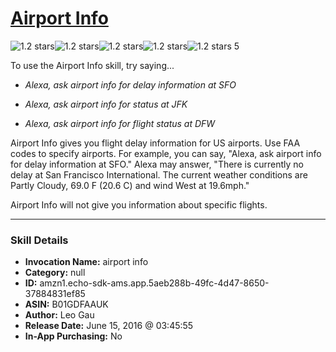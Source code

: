 # [Airport Info](http://alexa.amazon.com/#skills/amzn1.echo-sdk-ams.app.5aeb288b-49fc-4d47-8650-37884831ef85)
![1.2 stars](../../images/ic_star_black_18dp_1x.png)![1.2 stars](../../images/ic_star_half_black_18dp_1x.png)![1.2 stars](../../images/ic_star_border_black_18dp_1x.png)![1.2 stars](../../images/ic_star_border_black_18dp_1x.png)![1.2 stars](../../images/ic_star_border_black_18dp_1x.png) 5

To use the Airport Info skill, try saying...

* *Alexa, ask airport info for delay information at SFO*

* *Alexa, ask airport info for status at JFK*

* *Alexa, ask airport info for flight status at DFW*

Airport Info gives you flight delay information for US airports. Use FAA codes to specify airports. For example, you can say, "Alexa, ask airport info for delay information at SFO." Alexa may answer, "There is currently no delay at San Francisco International. The current weather conditions are Partly Cloudy, 69.0 F (20.6 C) and wind West at 19.6mph."

Airport Info will not give you information about specific flights.

***

### Skill Details

* **Invocation Name:** airport info
* **Category:** null
* **ID:** amzn1.echo-sdk-ams.app.5aeb288b-49fc-4d47-8650-37884831ef85
* **ASIN:** B01GDFAAUK
* **Author:** Leo Gau
* **Release Date:** June 15, 2016 @ 03:45:55
* **In-App Purchasing:** No
